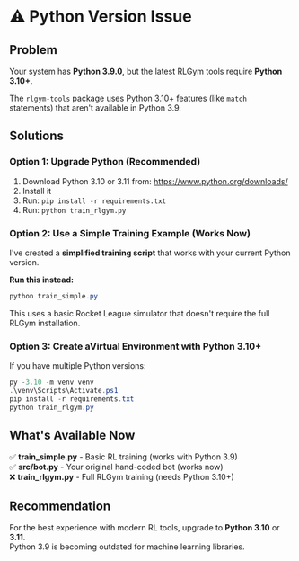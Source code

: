 # ⚠️ Python Version Issue

## Problem
Your system has **Python 3.9.0**, but the latest RLGym tools require **Python 3.10+**.

The `rlgym-tools` package uses Python 3.10+ features (like `match` statements) that aren't available in Python 3.9.

## Solutions

### Option 1: Upgrade Python (Recommended)
1. Download Python 3.10 or 3.11 from: https://www.python.org/downloads/
2. Install it
3. Run: `pip install -r requirements.txt`
4. Run: `python train_rlgym.py`

### Option 2: Use a Simple Training Example (Works Now)
I've created a **simplified training script** that works with your current Python version.

**Run this instead:**
```powershell
python train_simple.py
```

This uses a basic Rocket League simulator that doesn't require the full RLGym installation.

### Option 3: Create aVirtual Environment with Python 3.10+
If you have multiple Python versions:
```powershell
py -3.10 -m venv venv
.\venv\Scripts\Activate.ps1
pip install -r requirements.txt
python train_rlgym.py
```

## What's Available Now

✅ **train_simple.py** - Basic RL training (works with Python 3.9)  
✅ **src/bot.py** - Your original hand-coded bot (works now)  
❌ **train_rlgym.py** - Full RLGym training (needs Python 3.10+)

## Recommendation

For the best experience with modern RL tools, upgrade to **Python 3.10** or **3.11**.  
Python 3.9 is becoming outdated for machine learning libraries.
